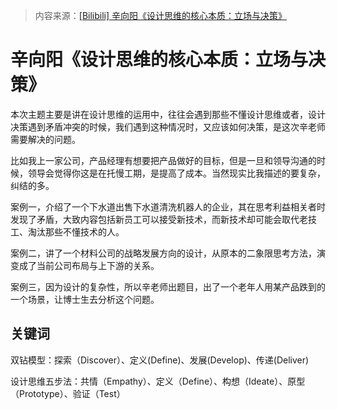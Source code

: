 > 内容来源：[[Bilibili] 辛向阳《设计思维的核心本质：立场与决策》](https://www.bilibili.com/video/BV1B34y187rR?share_source=copy_web)

# 辛向阳《设计思维的核心本质：立场与决策》

本次主题主要是讲在设计思维的运用中，往往会遇到那些不懂设计思维或者，设计决策遇到矛盾冲突的时候，我们遇到这种情况时，又应该如何决策，是这次辛老师需要解决的问题。

比如我上一家公司，产品经理有想要把产品做好的目标，但是一旦和领导沟通的时候，领导会觉得你这是在托慢工期，是提高了成本。当然现实比我描述的要复杂，纠结的多。

案例一，介绍了一个下水道出售下水道清洗机器人的企业，其在思考利益相关者时发现了矛盾，大致内容包括新员工可以接受新技术，而新技术却可能会取代老技工、淘汰那些不懂技术的人。

案例二，讲了一个材料公司的战略发展方向的设计，从原本的二象限思考方法，演变成了当前公司布局与上下游的关系。

案例三，因为设计的复杂性，所以辛老师出题目，出了一个老年人用某产品跌到的一个场景，让博士生去分析这个问题。



## 关键词

双钻模型：探索（Discover）、定义(Define)、发展(Develop)、传递(Deliver)

设计思维五步法：共情（Empathy）、定义（Define）、构想（Ideate）、原型（Prototype）、验证（Test）

